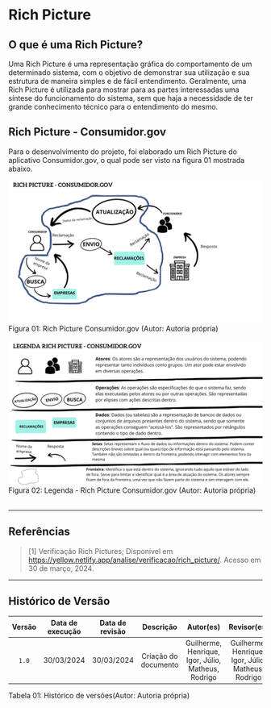# Rich Picture


## O que é uma Rich Picture?
Uma Rich Picture é uma representação gráfica do comportamento de um determinado sistema, com o objetivo de demonstrar sua utilização e sua estrutura de maneira simples e de fácil entendimento. Geralmente, uma Rich Picture é utilizada para mostrar para as partes interessadas uma síntese do funcionamento do sistema, sem que haja a necessidade de ter grande conhecimento técnico para o entendimento do mesmo.

## Rich Picture - Consumidor.gov
Para o desenvolvimento do projeto, foi elaborado um Rich Picture do aplicativo Consumidor.gov, o qual pode ser visto na figura 01 mostrada abaixo.

<img src="https://github.com/Requisitos-de-Software/2024.1-Consumidor.gov/blob/main/assets/img/planejamento/rich-picture.jpg?raw=true"/>

<div align="center">
<figcaption align="left">Figura 01: Rich Picture Consumidor.gov (Autor: Autoria própria)</figcaption>
</div>
<br/>

<img src="https://github.com/Requisitos-de-Software/2024.1-Consumidor.gov/blob/main/assets/img/planejamento/rich-picture-legenda.jpg?raw=true"/>
<div align="center">
<figcaption align="left">Figura 02: Legenda - Rich Picture Consumidor.gov (Autor: Autoria própria)</figcaption>
</div>
<br/>

---


## Referências

>[1] Verificação Rich Pictures; Disponível em <https://yellow.netlify.app/analise/verificacao/rich_picture/>. Acesso em 30 de março, 2024. 

---

## Histórico de Versão
| Versão | Data de execução | Data de revisão |  Descrição            | Autor(es)         | Revisor(es)  |
| :------: | :----------: | :--------: | :--------------------: | :-------------: | :----------: |
| `1.0`  | 30/03/2024 | 30/03/2024 | Criação do documento | Guilherme, Henrique, Igor, Júlio, Matheus, Rodrigo | Guilherme, Henrique, Igor, Júlio, Matheus, Rodrigo |


<div align="center">
<figcaption align="left">Tabela 01: Histórico de versões(Autor: Autoria própria)</figcaption>
</div>
<br/>